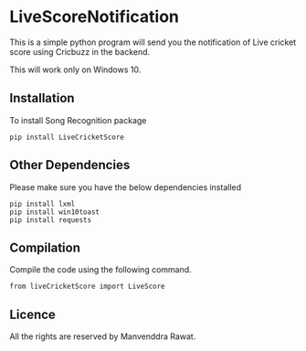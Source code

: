 # LiveScoreNotification

This is a simple python program will send you the notification of Live cricket score using Cricbuzz in the backend.

This will work only on Windows 10. 

## Installation

To install Song Recognition package

    pip install LiveCricketScore

## Other Dependencies

Please make sure you have the below dependencies installed 

    pip install lxml
    pip install win10toast
    pip install requests
    
## Compilation

Compile the code using the following command.
    
    from liveCricketScore import LiveScore
    

## Licence

All the rights are reserved by Manvenddra Rawat. 
